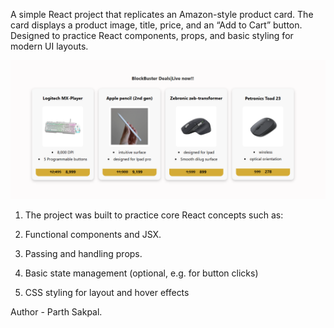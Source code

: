 A simple React project that replicates an Amazon-style product card. The card displays a product image, title, price, and an “Add to Cart” button. Designed to practice React components, props, and basic styling for modern UI layouts.

![Amazon Product Card Screenshot](src/assets/p1.png)

1) The project was built to practice core React concepts such as:

2) Functional components and JSX.

3) Passing and handling props.

4) Basic state management (optional, e.g. for button clicks)

5) CSS styling for layout and hover effects

 Author - Parth Sakpal.
